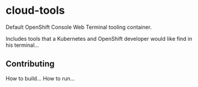 # cloud-tools

Default OpenShift Console Web Terminal tooling container.

Includes tools that a Kubernetes and OpenShift developer would like find in his terminal...

## Contributing

How to build...
How to run...
